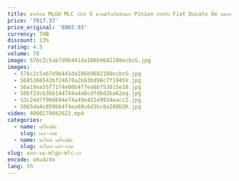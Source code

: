 ```yaml
---
title: ขายร้อน MLGU MLC เกียร์ 5 ความเร็วเกียร์เพลา Pinion สําหรับ Fiat Ducato Oe หมายเลข 9639747188
price: '7017.37'
price_original: '8065.93'
currency: THB
discount: 13%
rating: 4.5
volume: 78
image: S76c2c5ab7d9b441da106b9682188ecbcG.jpg
images:
  - S76c2c5ab7d9b441da106b9682188ecbcG.jpg
  - S685366543bf24678a2b93bd98c7f1945V.jpg
  - S6a19ea55f7174e00b4f7ea6bf53815e18.jpg
  - S8bf2dcb3bb144744a4a0cdfdbd2ba62eq.jpg
  - S3c24d7f904694e74a49e422e9934eaccZ.jpg
  - S065da4c859bb4f4ea60c6d3bc8a280b2K.jpg
video: 4000270662621.mp4
categories:
  - name: เครื่องมือ
    slug: เคร-องม
  - name: อะไหล่ เครื่องมือ
    slug: อะไหล-เคร-องม
slug: ขายร-อน-mlgu-mlc-เก
encode: oku4zXo
lang: th
---
```

  